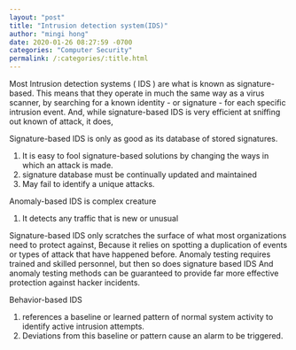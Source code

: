 ```yaml
---
layout: "post"
title: "Intrusion detection system(IDS)"
author: "mingi hong"
date: 2020-01-26 08:27:59 -0700
categories: "Computer Security"
permalink: /:categories/:title.html
---
```


Most Intrusion detection systems ( IDS ) are what is known as signature-based. 
This means that they operate in much the same way as a virus scanner, by searching 
for a known identity - or signature - for each specific intrusion event.
And, while signature-based IDS is very efficient at sniffing out known of attack, it does,

Signature-based IDS is only as good as its database of stored signatures.

1. It is easy to fool signature-based solutions by changing the ways in which an attack is made.
  2. signature database must be continually updated and maintained
  3. May fail to identify a unique attacks.

Anomaly-based IDS is complex creature
  1. It detects any traffic that is new or unusual

Signature-based IDS only scratches the surface of what most organizations need to protect against,
Because it relies on spotting a duplication of events or types of attack that have happened before.
Anomaly testing requires trained and skilled personnel, but then so does signature based IDS
And anomaly testing methods can be guaranteed to provide far more effective protection against
hacker incidents. 

Behavior-based IDS 
  1. references a baseline or learned pattern of normal system activity to identify active intrusion attempts.
  2. Deviations from this baseline or pattern cause an alarm to be triggered.
